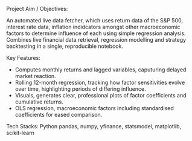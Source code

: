 
Project Aim / Objectives:

An automated live data fetcher, which uses return data of the S&P 500, interest rate data, inflation indidcators 
amongst other macroeconomic factors to determine influence of each using simple regression analysis. 
Combines live financial data retrieval, regression modelling and strategy backtesting in a single, reproducible notebook. 

Key Features:
- Computes monthly returns and lagged variables, caputuring delayed market reaction.
- Rolling 12-month regression, tracking how factor sensitivities evolve over time, highlighting periods of differing influence.
- Visuals, generates clear, professional plots of factor coefficients and cumulative returns.
- OLS regression, macroeconomic factors including standardised coefficients for eased comparison.

Tech Stacks: Python pandas, numpy, yfinance, statsmodel, matplotlib, scikit-learn
